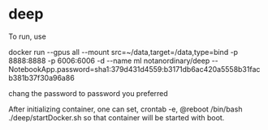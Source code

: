# deep

To run, use 

docker run --gpus all --mount src=~/data,target=/data,type=bind -p 8888:8888 -p 6006:6006 -d --name ml notanordinary/deep --NotebookApp.password=sha1:379d431d4559:b3171db6ac420a5558b31facb381b37f30a96a86

chang the password to password you preferred

After initializing container, one can set, crontab -e,
@reboot /bin/bash ./deep/startDocker.sh
so that container will be started with boot.


